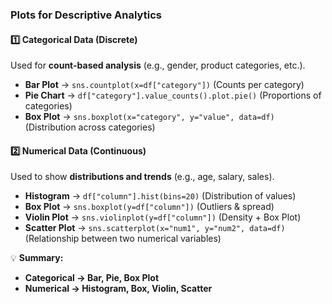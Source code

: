 ### **Plots for Descriptive Analytics**

#### **1️⃣ Categorical Data (Discrete)**

Used for **count-based analysis** (e.g., gender, product categories, etc.).

-   **Bar Plot** → `sns.countplot(x=df["category"])` (Counts per category)
-   **Pie Chart** → `df["category"].value_counts().plot.pie()` (Proportions of categories)
-   **Box Plot** → `sns.boxplot(x="category", y="value", data=df)` (Distribution across categories)

#### **2️⃣ Numerical Data (Continuous)**

Used to show **distributions and trends** (e.g., age, salary, sales).

-   **Histogram** → `df["column"].hist(bins=20)` (Distribution of values)
-   **Box Plot** → `sns.boxplot(y=df["column"])` (Outliers & spread)
-   **Violin Plot** → `sns.violinplot(y=df["column"])` (Density + Box Plot)
-   **Scatter Plot** → `sns.scatterplot(x="num1", y="num2", data=df)` (Relationship between two numerical variables)

💡 **Summary:**

-   **Categorical → Bar, Pie, Box Plot**
-   **Numerical → Histogram, Box, Violin, Scatter**
